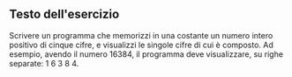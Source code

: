 ## Testo dell'esercizio

Scrivere un programma che memorizzi in una costante un numero intero positivo di cinque cifre, e visualizzi le singole cifre di cui è composto.
Ad esempio, avendo il numero 16384, il programma deve visualizzare, su righe separate: 1 6 3 8 4.